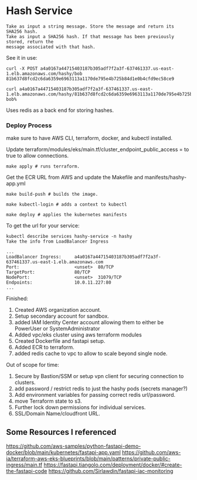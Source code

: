 # Hash Service

```
Take as input a string message. Store the message and return its SHA256 hash.
Take as input a SHA256 hash. If that message has been previously stored, return the
message associated with that hash.
```

See it in use:

```
curl -X POST a4a0167a44715403187b305adf7f2a3f-637461337.us-east-1.elb.amazonaws.com/hashy/bob
81b637d8fcd2c6da6359e6963113a1170de795e4b725b84d1e0b4cfd9ec58ce9

curl a4a0167a44715403187b305adf7f2a3f-637461337.us-east-1.elb.amazonaws.com/hashy/81b637d8fcd2c6da6359e6963113a1170de795e4b725b84d1e0b4cfd9ec58ce9
bob%
```

Uses redis as a back end for storing hashes.


### Deploy Process

make sure to have AWS CLI, terraform, docker, and kubectl installed.

Update terraform/modules/eks/main.tf/cluster_endpoint_public_access = to true 
to allow connections.

`make apply # runs terraform.`

Get the ECR URL from AWS and update the Makefile and manifests/hashy-app.yml

`make build-push # builds the image.`

`make kubectl-login # adds a context to kubectl`

`make deploy # applies the kubernetes manifests`

To get the url for your service:
```
kubectl describe services hashy-service -n hashy
Take the info from LoadBalancer Ingress

...
LoadBalancer Ingress:     a4a0167a44715403187b305adf7f2a3f-637461337.us-east-1.elb.amazonaws.com
Port:                     <unset>  80/TCP
TargetPort:               80/TCP
NodePort:                 <unset>  31079/TCP
Endpoints:                10.0.11.227:80
...
```


Finished:

1. Created AWS organization account.
2. Setup secondary account for sandbox.
3. added IAM Identity Center account allowing them to either be PowerUser or SystemAdministrator
4. Added vpc/eks cluster using aws terraform modules
5. Created Dockerfile and fastapi setup.
6. Added ECR to terraform.
7. added redis cache to vpc to allow to scale beyond single node.

Out of scope for time:
1. Secure by Bastion/SSM or setup vpn client for securing connection to clusters.
2. add password / restrict redis to just the hashy pods (secrets manager?)
3. Add environment variables for passing correct redis url/password.
4. move Terraform state to s3.
5. Further lock down permissions for individual services.
6. SSL/Domain Name/cloudfront URL.

## Some Resources I referenced

https://github.com/aws-samples/python-fastapi-demo-docker/blob/main/kubernetes/fastapi-app.yaml
https://github.com/aws-ia/terraform-aws-eks-blueprints/blob/main/patterns/private-public-ingress/main.tf
https://fastapi.tiangolo.com/deployment/docker/#create-the-fastapi-code
https://github.com/Sirlawdin/fastapi-iac-monitoring

